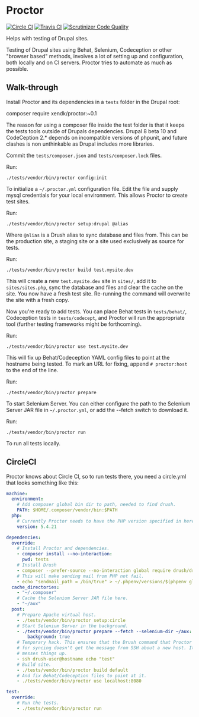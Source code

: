 
Proctor
=======

[![Circle CI](https://circleci.com/gh/xendk/proctor.svg?style=svg)](https://circleci.com/gh/xendk/proctor)
[![Travis CI](https://travis-ci.org/xendk/proctor.svg?branch=master)](https://travis-ci.org/xendk/proctor)
[![Scrutinizer Code Quality](https://scrutinizer-ci.com/g/xendk/proctor/badges/quality-score.png?b=master)](https://scrutinizer-ci.com/g/xendk/proctor/?branch=master)

Helps with testing of Drupal sites.

Testing of Drupal sites using Behat, Selenium, Codeception or other
"browser based" methods, involves a lot of setting up and
configuration, both locally and on CI servers. Proctor tries to
automate as much as possible.

Walk-through
------------

Install Proctor and its dependencies in a `tests` folder in the Drupal
root:

  composer require xendk/proctor:~0.1

The reason for using a composer file inside the test folder is that it
keeps the tests tools outside of Drupals dependencies. Drupal 8 beta
10 and CodeCeption 2.* depends on incompatible versions of phpunit,
and future clashes is non unthinkable as Drupal includes more
libraries.

Commit the `tests/composer.json` and `tests/composer.lock` files.

Run:

    ./tests/vendor/bin/proctor config:init

To initialize a `~/.proctor.yml` configuration file. Edit the file and
supply mysql credentials for your local environment. This allows
Proctor to create test sites.

Run:

    ./tests/vendor/bin/proctor setup:drupal @alias

Where `@alias` is a Drush alias to sync database and files from. This
can be the production site, a staging site or a site used exclusively
as source for tests.

Run:

    ./tests/vendor/bin/proctor build test.mysite.dev

This will create a new `test.mysite.dev` site in `sites/`, add it to
`sites/sites.php`, sync the database and files and clear the cache on
the site. You now have a fresh test site. Re-running the command will
overwrite the site with a fresh copy.

Now you're ready to add tests. You can place Behat tests in
`tests/behat/`, Codeception tests in `tests/codecept`, and Proctor
will run the appropriate tool (further testing frameworks might be
forthcoming).

Run:

    ./tests/vendor/bin/proctor use test.mysite.dev

This will fix up Behat/Codeception YAML config files to point at the
hostname being tested. To mark an URL for fixing, append
`# proctor:host` to the end of the line.

Run:

    ./tests/vendor/bin/proctor prepare

To start Selenium Server. You can either configure the path to the
Selenium Server JAR file in `~/.proctor.yml`, or add the --fetch
switch to download it.

Run:

    ./tests/vendor/bin/proctor run

To run all tests locally.

CircleCI
--------

Proctor knows about Circle CI, so to run tests there, you need a
circle.yml that looks something like this:

```yaml
machine:
  environment:
    # Add composer global bin dir to path, needed to find drush.
    PATH: $HOME/.composer/vendor/bin:$PATH
  php:
    # Currently Proctor needs to have the PHP version specified in here.
    version: 5.4.21

dependencies:
  override:
    # Install Proctor and dependencies.
    - composer install --no-interaction:
      pwd: tests
    # Install Drush
    - composer --prefer-source --no-interaction global require drush/drush:6.2.0
    # This will make sending mail from PHP not fail.
    - echo "sendmail_path = /bin/true" > ~/.phpenv/versions/$(phpenv global)/etc/conf.d/sendmail.ini
  cache_directories:
    - "~/.composer"
    # Cache the Selenium Server JAR file here.
    - "~/aux"
  post:
    # Prepare Apache virtual host.
    - ./tests/vendor/bin/proctor setup:circle
    # Start Selenium Server in the background.
    - ./tests/vendor/bin/proctor prepare --fetch --selenium-dir ~/aux:
        background: true
    # Temporary hack. This ensures that the Drush command that Proctor uses
    # for syncing doesn't get the message from SSH about a new host. It
    # messes things up.
    - ssh drush-user@hostname echo "test"
    # Build site.
    - ./tests/vendor/bin/proctor build default
    # And fix Behat/Codeception files to point at it.
    - ./tests/vendor/bin/proctor use localhost:8080

test:
  override:
    # Run the tests.
    - ./tests/vendor/bin/proctor run
```
